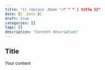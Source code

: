 ```yaml
---
title: "{{ replace .Name "-" " " | title }}"
date: {{ .Date }}
draft: true
categories: []
tags: []
description: "Content description"
---
```


## Title
Your content